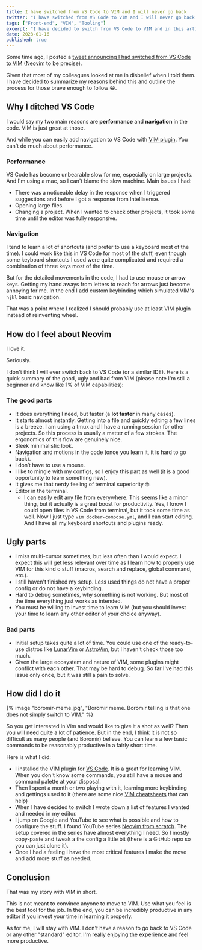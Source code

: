 ```yaml
---
title: I have switched from VS Code to VIM and I will never go back
twitter: "I have switched from VS Code to VIM and I will never go back. Read on to find out why."
tags: ["Front-end", "VIM", "Tooling"]
excerpt: "I have decided to switch from VS Code to VIM and in this article I will explain my reasons behind this decision."
date: 2023-01-16
published: true
---
```


Some time ago, I posted a [tweet announcing I had switched from VS Code to VIM](https://twitter.com/pustelto/status/1552915586203541505) ([Neovim](https://neovim.io/) to be precise).

Given that most of my colleagues looked at me in disbelief when I told them. I have decided to summarize my reasons behind this and outline the process for those brave enough to follow 😁.

## Why I ditched VS Code

I would say my two main reasons are **performance** and **navigation** in the code. VIM is just great at those.

And while you can easily add navigation to VS Code with [VIM plugin](https://marketplace.visualstudio.com/items?itemName=vscodevim.vim). You can't do
much about performance.

### Performance

VS Code has become unbearable slow for me, especially on large projects. And I'm using a mac, so I can't blame the slow machine. Main issues I had:

- There was a noticeable delay in the response when I triggered suggestions and before I got a response from Intellisense.
- Opening large files.
- Changing a project. When I wanted to check other projects, it took some time until the editor was fully responsive.

### Navigation

I tend to learn a lot of shortcuts (and prefer to use a keyboard most of the time). I&nbsp;could work like this in VS Code for most of the stuff, even though some keyboard shortcuts I used were quite complicated and required a combination of three keys most of the time.

But for the detailed movements in the code, I had to use mouse or arrow keys. Getting my hand aways from letters to reach for arrows just become annoying for me. In the end I add custom keybinding which simulated VIM's `hjkl` basic navigation.

That was a point where I realized I should probably use at least VIM plugin instead of reinventing wheel.

## How do I feel about Neovim

I love it.

Seriously.

I don't think I will ever switch back to VS Code (or a similar IDE). Here is a quick summary of the good, ugly and bad from VIM (please note I'm still a beginner and know like 1% of VIM capabilities):

### The good parts

- It does everything I need, but faster (a **lot faster** in many cases).
- It starts almost instantly. Getting into a file and quickly editing a few lines is a breeze. I am using a tmux and I have a running session for other projects. So this process is usually a matter of a few strokes. The ergonomics of this flow are genuinely nice.
- Sleek minimalistic look.
- Navigation and motions in the code (once you learn it, it is hard to go back).
- I don’t have to use a mouse.
- I like to mingle with my configs, so I enjoy this part as well (it is a good opportunity to learn something new).
- It gives me that nerdy feeling of terminal superiority 🤓.
- Editor in the terminal.
  - I can easily edit any file from everywhere. This seems like a minor thing, but it actually is a great boost for productivity. Yes, I know I could open files in VS Code from terminal, but it took some time as well. Now I just type `vim docker-compose.yml`, and I can start editing. And I have all my keyboard shortcuts and plugins ready.

## Ugly parts

- I miss multi-cursor sometimes, but less often than I would expect. I expect this will get less relevant over time as I learn how to properly use VIM for this kind o stuff (macros, search and replace, global command, etc.).
- I still haven't finished my setup. Less used things do not have a proper config or do not have a keybinding.
- Hard to debug sometimes, why something is not working. But most of the time everything just works as intended.
- You must be willing to invest time to learn VIM (but you should invest your time to learn any other editor of your choice anyway).

### Bad parts

- Initial setup takes quite a lot of time. You could use one of the ready-to-use distros like [LunarVim](https://www.lunarvim.org/) or [AstroVim](https://astronvim.github.io/), but I haven't check those too much.
- Given the large ecosystem and nature of VIM, some plugins might conflict with each other. That may be hard to debug. So far I've had this issue only once, but it was still a pain to solve.

## How did I do it

{% image "boromir-meme.jpg", "Boromir meme. Boromir telling is that one does not simply switch to VIM." %}

So you get interested in Vim and would like to give it a shot as well? Then you will need quite a lot of patience. But in the end, I think it is not so difficult as many people (and Boromir) believe. You can learn a few basic commands to be reasonably productive in a fairly short time.

Here is what I did:

- I installed the VIM plugin for [VS Code](https://marketplace.visualstudio.com/items?itemName=vscodevim.vim). It is a great for learning VIM. When you don't know some commands, you still have a mouse and command palette at your disposal.
- Then I spent a month or two playing with it, learning more keybinding and gettings used to it (there are some nice [VIM cheatsheets](https://quickref.me/vim) that can help)
- When I have decided to switch I wrote down a list of features I wanted and needed in my editor.
- I jump on Google and YouTube to see what is possible and how to configure the stuff. I found YouTube series [Neovim from scratch](https://www.youtube.com/playlist?list=PLhoH5vyxr6Qq41NFL4GvhFp-WLd5xzIzZ). The setup covered in the series have almost everything I need. So I mostly copy-paste and tweak a the config a little bit (there is a GitHub repo so you can just clone it).
- Once I had a feeling I have the most critical features I make the move and add more stuff as needed.

## Conclusion

That was my story with VIM in short.

This is not meant to convince anyone to move to VIM. Use what you feel is the best tool for the job. In the end, you can be incredibly productive in any editor if you invest your time in learning it properly.

As for me, I will stay with VIM. I don't have a reason to go back to VS Code or any other "standard" editor. I'm really enjoying the experience and feel more productive.
